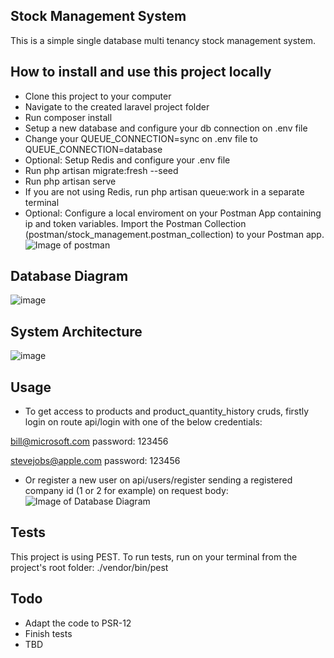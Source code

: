 

## Stock Management System

This is a simple single database multi tenancy stock management system.

## How to install and use this project locally

 - Clone this project to your computer
 - Navigate to the created laravel project folder
 - Run composer install
 - Setup a new database and configure your db connection on .env file
 - Change your QUEUE_CONNECTION=sync on .env file to QUEUE_CONNECTION=database
 - Optional: Setup Redis and configure your .env file
 - Run php artisan migrate:fresh --seed
 - Run php artisan serve
 - If you are not using Redis, run php artisan queue:work in a separate terminal
 - Optional: Configure a local enviroment on your Postman App containing ip and token variables. Import the Postman Collection (postman/stock_management.postman_collection) to your Postman app.
 ![Image of postman](https://i.ibb.co/qBBF9G1/postman-local-enviroment.jpg)

## Database Diagram

![image](https://user-images.githubusercontent.com/40992883/178123071-9a64a796-4ffc-4aab-b2b4-03a31c32e84c.png)


## System Architecture

![image](https://user-images.githubusercontent.com/40992883/178123101-c9fb1ecf-d56b-4237-b4cc-526d33aa79d3.png)

## Usage

- To get access to products and product_quantity_history cruds, firstly login on route api/login with one of the below credentials:

bill@microsoft.com
password: 123456

stevejobs@apple.com
password: 123456

- Or register a new user on api/users/register sending a registered company id (1 or 2 for example) on request body:
![Image of Database Diagram](https://i.ibb.co/7CpZGyV/register-user.jpg)

## Tests

This project is using PEST. To run tests, run on your terminal from the project's root folder: ./vendor/bin/pest
 
 ## Todo

- Adapt the code to PSR-12
- Finish tests
- TBD 


